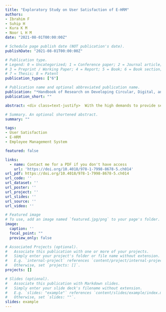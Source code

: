 ```yaml
---
title: "Exploratory Study on User Satisfaction of E-HRM"
authors:
- Ibrahim F
- Suhip H
- Kura K M
- Noor L H M
date: "2021-08-01T00:00:00Z"

# Schedule page publish date (NOT publication's date).
publishDate: "2021-08-01T00:00:00Z"

# Publication type.
# Legend: 0 = Uncategorized; 1 = Conference paper; 2 = Journal article;
# 3 = Preprint / Working Paper; 4 = Report; 5 = Book; 6 = Book section;
# 7 = Thesis; 8 = Patent
publication_types: ["6"]

# Publication name and optional abbreviated publication name.
publication: "*Handbook of Research on Developing Circular, Digital, and Green Economies in Asia*, 243--271"
publication_short: ""

abstract: <div class=text-justify>  With the high demands to provide service quality, growing workforce, and globalization of economy, HR has transformed into an inevitable power of technology that transforms HRM into electronic human resource management (E-HRM) systems. Brunei Darussalam without exception is also practicing E-HRM in the government sector called government employee management system (GEMS). This chapter investigates the user satisfaction of E-HRM by examining the current status of GEMS in Brunei Darussalam. The user satisfaction was studied through seven elements- the implementation of E-HRM, training, user-friendliness, infrastructure, data security, technical support, and user support. Qualitative interview and descriptive quantitative method were conducted on HR officers from the public organization. Findings revealed that the GEMS are not able to provide satisfactory system. This chapter has developed a theoretical framework as a recommendation to integrate relevant elements, together with the influence of age, gender, and years of service that impact user satisfaction. </div>

# Summary. An optional shortened abstract.
summary: ""

tags:
- User Satisfaction
- E-HRM
- Employee Management System

featured: false

links:
  - name: Contact me for a PDF if you don't have access
    url: 'https://doi.org/10.4018/978-1-7998-8678-5.ch014'
url_pdf: https://doi.org/10.4018/978-1-7998-8678-5.ch014
url_code: ''
url_dataset: ''
url_poster: ''
url_project: ''
url_slides: ''
url_source: ''
url_video: ''

# Featured image
# To use, add an image named `featured.jpg/png` to your page's folder. 
image:
  caption: ''
  focal_point: ""
  preview_only: false

# Associated Projects (optional).
#   Associate this publication with one or more of your projects.
#   Simply enter your project's folder or file name without extension.
#   E.g. `internal-project` references `content/project/internal-project/index.md`.
#   Otherwise, set `projects: []`.
projects: []

# Slides (optional).
#   Associate this publication with Markdown slides.
#   Simply enter your slide deck's filename without extension.
#   E.g. `slides: "example"` references `content/slides/example/index.md`.
#   Otherwise, set `slides: ""`.
slides: example
---
```



